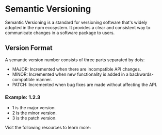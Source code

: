 # Semantic Versioning

Semantic Versioning is a standard for versioning software that's widely adopted in the npm ecosystem. It provides a clear and consistent way to communicate changes in a software package to users.

## Version Format

A semantic version number consists of three parts separated by dots:

- MAJOR: Incremented when there are incompatible API changes.
- MINOR: Incremented when new functionality is added in a backwards-compatible manner.
- PATCH: Incremented when bug fixes are made without affecting the API.

### Example: 1.2.3

- 1 is the major version.
- 2 is the minor version.
- 3 is the patch version.

Visit the following resources to learn more: